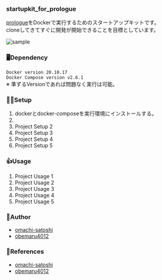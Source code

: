### startupkit_for_prologue
[prologue](https://github.com/planety/prologue)をDockerで実行するためのスタートアップキットです。<br>
cloneしてきてすぐに開発が開始できることを目標としています。

![sample](https://user-images.githubusercontent.com/13768156/74453792-410bb980-4ec6-11ea-817c-5dbbb2478a95.jpg)

### 🖥Dependency
  `Docker version 20.10.17`<br>
  `Docker Compose version v2.6.1`<br>
  ※ 準ずるVersionであれば問題なく実行は可能。

### 👩‍💻Setup
1. dockerとdocker-composeを実行環境にインストールする。
2. 
3. Project Setup 2
4. Project Setup 3
5. Project Setup 4
6. Project Setup 5

### 👍Usage
1. Project Usage 1
2. Project Usage 2
3. Project Usage 3
4. Project Usage 4
5. Project Usage 5

### 📝Author
* [omachi-satoshi](https://github.com/omachi-satoshi)
* [obemaru4012](https://github.com/obemaru4012)

### 📖References
* [omachi-satoshi](https://github.com/omachi-satoshi)
* [obemaru4012](https://github.com/obemaru4012)
